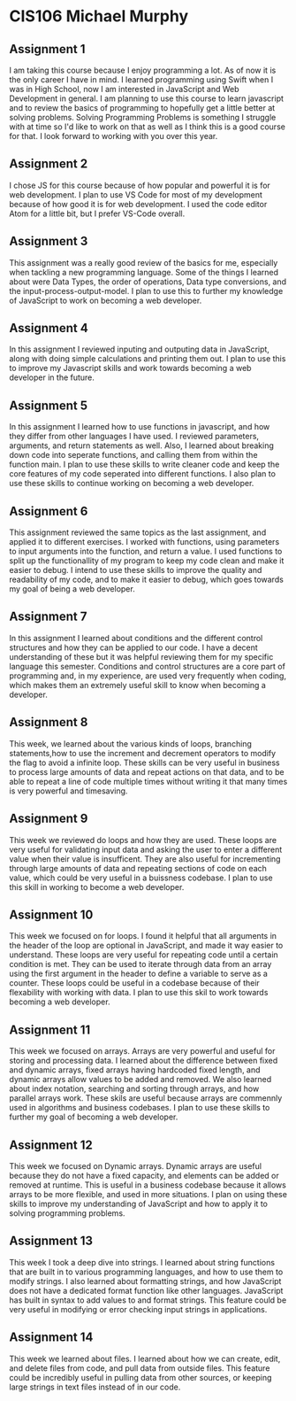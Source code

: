 # CIS106 Michael Murphy

## Assignment 1

I am taking this course because I enjoy programming a lot. As of now it is the only career I have in mind. I learned programming using Swift when I was in High School, now I am interested in JavaScript and Web Development in general. I am planning to use this course to learn javascript and to review the basics of programming to hopefully get a little better at solving problems. Solving Programming Problems is something I struggle with at time so I'd like to work on that as well as I think this is a good course for that. I look forward to working with you over this year. 

## Assignment 2

I chose JS for this course because of how popular and powerful it is for web development. I plan to use VS Code for most of my development because of how good it is for web development. I used the code editor Atom for a little bit, but I prefer VS-Code overall.

## Assignment 3

This assignment was a really good review of the basics for me, especially when tackling a new programming language. Some of the things I learned about were Data Types, the order of operations, Data type conversions, and the input-process-output-model. I plan to use this to further my knowledge of JavaScript to work on becoming a web developer. 

## Assignment 4

In this assignment I reviewed inputing and outputing data in JavaScript, along with doing simple calculations and printing them out. I plan to use this to improve my Javascript skills and work towards becoming a web developer in the future.
 
## Assignment 5

In this assignment I learned how to use functions in javascript, and how they differ from other languages I have used. I reviewed parameters, arguments, and return statements as well. Also, I learned about breaking down code into seperate functions, and calling them from within the function main. I plan to use these skills to write cleaner code and keep the core features of my code seperated into different functions. I also plan to use these skills to continue working on becoming a web developer. 

## Assignment 6

This assignment reviewed the same topics as the last assignment, and applied it to different exercises. I worked with functions, using parameters to input arguments into the function, and return a value. I used functions to split up the functionallity of my program to keep my code clean and make it easier to debug. I intend to use these skills to improve the quality and readability of my code, and to make it easier to debug, which goes towards my goal of being a web developer. 

## Assignment 7

In this assignment I learned about conditions and the different control structures and how they can be applied to our code. I have a decent understanding of these but it was helpful reviewing them for my specific language this semester. Conditions and control structures are a core part of programming and, in my experience, are used very frequently when coding, which makes them an extremely useful skill to know when becoming a developer. 

## Assignment 8 

This week, we learned about the various kinds of loops, branching statements,how to use the increment and decrement operators to modify the flag to avoid a infinite loop. These skills can be very useful in business to process large amounts of data and repeat actions on that data, and to be able to repeat a line of code multiple times without writing it that many times is very powerful and timesaving.

## Assignment 9

This week we reviewed do loops and how they are used. These loops are very useful for validating input data and asking the user to enter a different value when their value is insufficent. They are also useful for incrementing through large amounts of data and repeating sections of code on each value, which could be very useful in a buissness codebase. I plan to use this skill in working to become a web developer. 

## Assignment 10

This week we focused on for loops. I found it helpful that all arguments in the header of the loop are optional in JavaScript, and made it way easier to understand. These loops are very useful for repeating code until a certain condition is met. They can be used to iterate through data from an array using the first argument in the header to define a variable to serve as a counter. These loops could be useful in a codebase because of their flexability with working with data. I plan to use this skil to work towards becoming a web developer.

## Assignment 11

This week we focused on arrays. Arrays are very powerful and useful for storing and processing data. I learned about the difference between fixed and dynamic arrays, fixed arrays having hardcoded fixed length, and dynamic arrays allow values to be added and removed. We also learned about index notation, searching and sorting through arrays, and how parallel arrays work. These skils are useful because arrays are commennly used in algorithms and business codebases. I plan to use these skills to further my goal of becoming a web developer. 

## Assignment 12

This week we focused on Dynamic arrays. Dynamic arrays are useful because they do not have a fixed capacity, and elements can be added or removed at runtime. This is useful in a business codebase because it allows arrays to be more flexible, and used in more situations. I plan on using these skills to improve my understanding of JavaScript and how to apply it to solving programming problems.   

## Assignment 13 

This week I took a deep dive into strings. I learned about string functions that are built in to various programming languages, and how to use them to modify strings. I also learned about formatting strings, and how JavaScript does not have a dedicated format function like other languages. JavaScript has built in syntax to add values to and format strings. This feature could be very useful in modifying or error checking input strings in applications.

## Assignment 14

This week we learned about files. I learned about how we can create, edit, and delete files from code, and pull data from outside files. This feature could be incredibly useful in pulling data from other sources, or keeping large strings in text files instead of in our code.  


